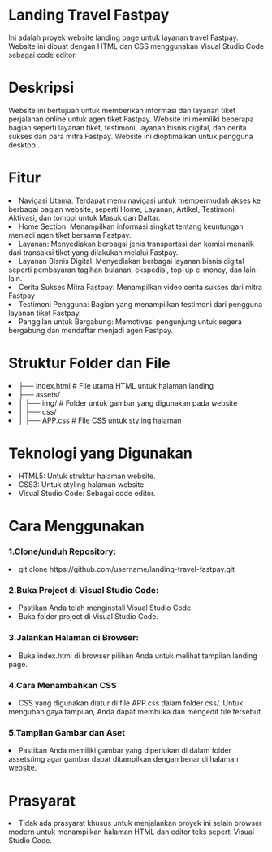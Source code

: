 <h1>Landing  Travel Fastpay </h1>
<p>Ini adalah proyek website landing page untuk layanan travel Fastpay. Website ini dibuat dengan HTML dan CSS menggunakan Visual Studio Code sebagai code editor.</p>

<h1>Deskripsi</h1>
<p>Website ini bertujuan untuk memberikan informasi dan layanan tiket perjalanan online untuk agen tiket Fastpay. Website ini memiliki beberapa bagian seperti layanan tiket, testimoni, layanan bisnis digital, dan cerita sukses dari para mitra Fastpay. Website ini dioptimalkan untuk pengguna desktop .</p>

<h1>Fitur</h1>
<li>Navigasi Utama: Terdapat menu navigasi untuk mempermudah akses ke berbagai bagian website, seperti Home, Layanan, Artikel, Testimoni, Aktivasi, dan tombol untuk Masuk dan Daftar.

<li>Home Section: Menampilkan informasi singkat tentang keuntungan menjadi agen tiket bersama Fastpay.

<li>Layanan: Menyediakan berbagai jenis transportasi dan komisi menarik dari transaksi tiket yang dilakukan melalui Fastpay.

<li>Layanan Bisnis Digital: Menyediakan berbagai layanan bisnis digital seperti pembayaran tagihan bulanan, ekspedisi, top-up e-money, dan lain-lain.

<li>Cerita Sukses Mitra Fastpay: Menampilkan video cerita sukses dari mitra Fastpay

<li>Testimoni Pengguna: Bagian yang menampilkan testimoni dari pengguna layanan tiket Fastpay.

<li>Panggilan untuk Bergabung: Memotivasi pengunjung untuk segera bergabung dan mendaftar menjadi agen Fastpay.</li>

<h1>Struktur Folder dan File</h1>
<li>├── index.html              # File utama HTML untuk halaman landing
<li>├── assets/
<li>│   ├── img/                # Folder untuk gambar yang digunakan pada website
<li>│   ├── css/
<li>│       ├── APP.css         # File CSS untuk styling halaman</li>

<h1>Teknologi yang Digunakan</h1>
<li>HTML5: Untuk struktur halaman website.
<li>CSS3: Untuk styling halaman website.
<li>Visual Studio Code: Sebagai code editor.
  
<h1>Cara Menggunakan</h1>
<h3>1.Clone/unduh Repository:</h3>
<li>git clone https://github.com/username/landing-travel-fastpay.git

<h3>2.Buka Project di Visual Studio Code:</h3>
<li>Pastikan Anda telah menginstall Visual Studio Code.
<li>Buka folder project di Visual Studio Code.

<h3>3.Jalankan Halaman di Browser:</h3>
<li>Buka index.html di browser pilihan Anda untuk melihat tampilan landing page.

<h3>4.Cara Menambahkan CSS</h3>
<li>CSS yang digunakan diatur di file APP.css dalam folder css/. Untuk mengubah gaya tampilan, Anda dapat membuka dan mengedit file tersebut.
<link rel="stylesheet" href="css/APP.css">

 <h3>5.Tampilan Gambar dan Aset</h3>
<li> Pastikan Anda memiliki gambar yang diperlukan di dalam folder assets/img agar gambar dapat ditampilkan dengan benar di halaman website.

<h1>Prasyarat</h1>
<li>Tidak ada prasyarat khusus untuk menjalankan proyek ini selain browser modern untuk menampilkan halaman HTML dan editor teks seperti Visual Studio Code.
